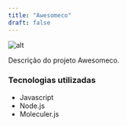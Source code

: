 ```yaml
---
title: "Awesomeco"
draft: false
---
```


![alt](https://via.placeholder.com/640x150)

Descrição do projeto Awesomeco.

### Tecnologias utilizadas

* Javascript
* Node.js
* Moleculer.js
